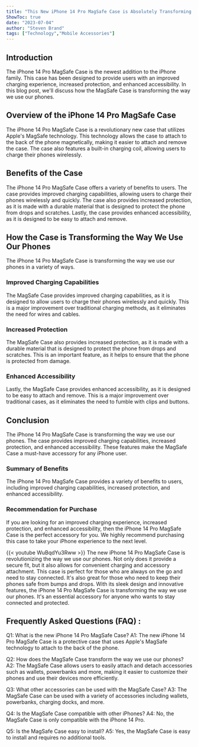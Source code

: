 ```yaml
---
title: "This New iPhone 14 Pro MagSafe Case is Absolutely Transforming the Way We Use Our Phones!"
ShowToc: true 
date: "2023-07-04"
author: "Steven Brand" 
tags: ["Technology","Mobile Accessories"]
---
```

## Introduction 

The iPhone 14 Pro MagSafe Case is the newest addition to the iPhone family. This case has been designed to provide users with an improved charging experience, increased protection, and enhanced accessibility. In this blog post, we'll discuss how the MagSafe Case is transforming the way we use our phones. 

## Overview of the iPhone 14 Pro MagSafe Case 

The iPhone 14 Pro MagSafe Case is a revolutionary new case that utilizes Apple's MagSafe technology. This technology allows the case to attach to the back of the phone magnetically, making it easier to attach and remove the case. The case also features a built-in charging coil, allowing users to charge their phones wirelessly. 

## Benefits of the Case 

The iPhone 14 Pro MagSafe Case offers a variety of benefits to users. The case provides improved charging capabilities, allowing users to charge their phones wirelessly and quickly. The case also provides increased protection, as it is made with a durable material that is designed to protect the phone from drops and scratches. Lastly, the case provides enhanced accessibility, as it is designed to be easy to attach and remove. 

## How the Case is Transforming the Way We Use Our Phones 

The iPhone 14 Pro MagSafe Case is transforming the way we use our phones in a variety of ways. 

### Improved Charging Capabilities 

The MagSafe Case provides improved charging capabilities, as it is designed to allow users to charge their phones wirelessly and quickly. This is a major improvement over traditional charging methods, as it eliminates the need for wires and cables. 

### Increased Protection 

The MagSafe Case also provides increased protection, as it is made with a durable material that is designed to protect the phone from drops and scratches. This is an important feature, as it helps to ensure that the phone is protected from damage. 

### Enhanced Accessibility 

Lastly, the MagSafe Case provides enhanced accessibility, as it is designed to be easy to attach and remove. This is a major improvement over traditional cases, as it eliminates the need to fumble with clips and buttons. 

## Conclusion 

The iPhone 14 Pro MagSafe Case is transforming the way we use our phones. The case provides improved charging capabilities, increased protection, and enhanced accessibility. These features make the MagSafe Case a must-have accessory for any iPhone user. 

### Summary of Benefits 

The iPhone 14 Pro MagSafe Case provides a variety of benefits to users, including improved charging capabilities, increased protection, and enhanced accessibility. 

### Recommendation for Purchase 

If you are looking for an improved charging experience, increased protection, and enhanced accessibility, then the iPhone 14 Pro MagSafe Case is the perfect accessory for you. We highly recommend purchasing this case to take your iPhone experience to the next level.

{{< youtube WuBqdYu3Rww >}} 
The new iPhone 14 Pro MagSafe Case is revolutionizing the way we use our phones. Not only does it provide a secure fit, but it also allows for convenient charging and accessory attachment. This case is perfect for those who are always on the go and need to stay connected. It's also great for those who need to keep their phones safe from bumps and drops. With its sleek design and innovative features, the iPhone 14 Pro MagSafe Case is transforming the way we use our phones. It's an essential accessory for anyone who wants to stay connected and protected.

## Frequently Asked Questions (FAQ) :
Q1: What is the new iPhone 14 Pro MagSafe Case?
A1: The new iPhone 14 Pro MagSafe Case is a protective case that uses Apple's MagSafe technology to attach to the back of the phone.

Q2: How does the MagSafe Case transform the way we use our phones?
A2: The MagSafe Case allows users to easily attach and detach accessories such as wallets, powerbanks and more, making it easier to customize their phones and use their devices more efficiently.

Q3: What other accessories can be used with the MagSafe Case?
A3: The MagSafe Case can be used with a variety of accessories including wallets, powerbanks, charging docks, and more.

Q4: Is the MagSafe Case compatible with other iPhones?
A4: No, the MagSafe Case is only compatible with the iPhone 14 Pro.

Q5: Is the MagSafe Case easy to install?
A5: Yes, the MagSafe Case is easy to install and requires no additional tools.


